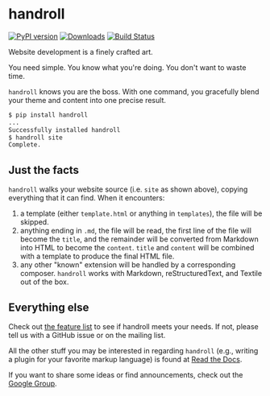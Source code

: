 handroll
========

[![PyPI version][fury]](https://pypi.python.org/pypi/handroll)
[![Downloads][pypip]](https://warehouse.python.org/project/handroll/)
[![Build Status][travis]](https://travis-ci.org/mblayman/handroll)

Website development is a finely crafted art.

You need simple. You know what you're doing. You don't want to waste time.

`handroll` knows you are the boss. With one command, you gracefully blend your
theme and content into one precise result.

```bash
$ pip install handroll
...
Successfully installed handroll
$ handroll site
Complete.
```

Just the facts
--------------

`handroll` walks your website source (i.e. `site` as shown above), copying
everything that it can find. When it encounters:

1.  a template (either `template.html` or anything in `templates`), the file
    will be skipped.
2.  anything ending in `.md`, the file will be read, the first line of the file
    will become the `title`, and the remainder will be converted from Markdown
    into HTML to become the `content`. `title` and `content` will be combined
    with a template to produce the final HTML file.
3.  any other "known" extension will be handled by a corresponding composer.
    `handroll` works with Markdown, reStructuredText, and Textile out of the
    box.

Everything else
---------------

Check out [the feature
list](http://handroll.readthedocs.org/en/latest/#features) to see if handroll
meets your needs. If not, please tell us with a GitHub issue or on the mailing
list.

All the other stuff you may be interested in regarding `handroll` (e.g.,
writing a plugin for your favorite markup language) is found at [Read the
Docs](http://handroll.readthedocs.org/en/latest/).

If you want to share some ideas or find announcements, check out the [Google
Group](https://groups.google.com/forum/#!forum/handroll).

[fury]: https://badge.fury.io/py/handroll.png
[pypip]: https://pypip.in/d/handroll/badge.png
[travis]: https://travis-ci.org/mblayman/handroll.png?branch=master
